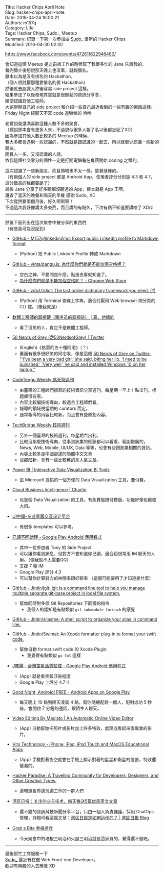 Title: Hacker Chips April Note  
Slug: hacker-chips-april-note  
Date: 2016-04-24 16:00:21  
Authors: m157q  
Category: Life  
Tags: Hacker Chips, Sudo_, Meetup  
Summary: 紀錄一下第一次參加由 [Sudo\_](https://sudo.com.tw/) 舉辦的 Hacker Chips  
Modified: 2016-04-30 02:00  
  
  
<https://www.facebook.com/events/472611622946460/>  
  
會知道這個 Meetup 是之前找工作的時候幫了我很多忙的 Jane 告訴我的，  
看完簡介後想說那天晚上也沒事，就報個名。  
原本以為是沒有排名的 Hackathon，  
（個人很討厭那種要排名的假 Hackathon）  
然後就去認識人然後寫寫 side project 這樣，  
結果參加了以後發現其實就是很輕鬆的資訊分享會，  
順便認識其他工程師。  
大家聊聊自己的 side project 和介紹一些自己最近看到的一些有趣的東西這樣。  
Friday Night 純聊天不寫 code 還蠻棒的 哈哈  
  
老實說我還滿喜歡這種人數不多的聚會，  
（聽說原本會有更多人來，不過貌似很多人報了名以後都忘記了XD）  
因為參加其他人數比較多的 Meetup 的時候，  
我大多都會遇到一些認識的，不然就是跟認識的一起去，所以就很少認識一些新的朋友。  
而且人一多，又沒認識的人話，  
依我這個社交零分的個性一定是打開電腦龜在角落開始 coding 之類的。  
  
這次認識了一些新朋友，而且領域也不太一樣，感覺挺棒的。  
（有兩個人的 side project 都是 Android App，使用者評分分別是 4.3 和 4.7，這分數高的我都要跪了）  
最後 Jane 分享了好多聽都沒聽過的 App，根本就是 App 王啊。  
還省了當天的晚餐和隔天的早餐 感謝 Sudo\_ XD  
下次竟然要兩個月後，好久啊啊啊！  
不過這次我好像講太多東西，而且講的有點久，下次有點不知道要講啥了 XDrz  
  
---  
  
然後下面列出在這次聚會中被分享的東西們  
（有些我可能沒記到）  
  
+ [GitHub - M157q/linkedin2md: Export public LinkedIn profile to Markdown format](https://github.com/M157q/linkedin2md)  
    + (Python) 把 Public LinkedIn Profile 轉成 Markdown  
+ [GitHub - vinta/pangu.js: 為什麼你們就是不能加個空格呢？](https://github.com/vinta/pangu.js)  
    + 空白之神，不要問是什麼，點進去看就知道了。  
    + [為什麼你們就是不能加個空格呢？ - Chrome Web Store](https://chrome.google.com/webstore/detail/%E7%82%BA%E4%BB%80%E9%BA%BC%E4%BD%A0%E5%80%91%E5%B0%B1%E6%98%AF%E4%B8%8D%E8%83%BD%E5%8A%A0%E5%80%8B%E7%A9%BA%E6%A0%BC%E5%91%A2%EF%BC%9F/paphcfdffjnbcgkokihcdjliihicmbpd)  
+ [GitHub - zdict/zdict: The last online dictionary framework you need. (?)](https://github.com/zdict/zdict)  
    + (Python) 用 Terminal 查線上字典，適合討厭用 Web browser 開分頁的 CLI 控。（像我就是）  
+ [軟體工程師的鄙視鏈（程序员的鄙视链） | 真．他媽的](https://vinta.ws/blog/695)  
    + 看了沒笑的人，肯定不是軟體工程師。  
+ [50 Nerds of Grey (@50NerdsofGrey) | Twitter](https://twitter.com/50NerdsofGrey)  
    + (English)《格雷的五十種阿宅》（？）  
    + 裏面有很多很好笑的阿宅哏，像是這個 [50 Nerds of Grey on Twitter: "'I've been a very bad girl,' she said, biting her lip. 'I need to be punished.' 'Very well,' he said and installed Windows 10 on her laptop."](https://twitter.com/50NerdsofGrey/status/640985632941064192)  
  
+ [CodeTengu Weekly 碼天狗週刊](http://weekly.codetengu.com/)  
    + 由臺灣的工程師們撰寫的技術資訊分享週刊，每星期一早上十點出刊，標題都很有哏。  
    + 內容比較偏技術導向，較適合工程師們看。  
    + 報導的領域視當期的 curators 而定。  
    + 通常報導的內容比較新，而且會有些原創內容。  
+ [TechBridge Weekly 技術週刊](http://weekly.techbridge.cc/)  
    + 另外一個臺灣的技術週刊，每星期六出刊。  
    + 比較沒那麼技術導向，從事資訊業的應該都可以看看，範圍蠻廣的，News, Web, Mobile, UI/UX, Data 等等，也會有些跟創業相關的資訊。  
    + 內容比較多是中國那邊的簡體中文文章  
    + 沒那麼新，會有一些比較舊的高人氣文章。  
+ [Power BI | Interactive Data Visualization BI Tools](https://powerbi.microsoft.com/en-us/)  
    + 由 Microsoft 提供的一個方便的 Data Visualization 工具，要付費。  
+ [Cloud Business Intelligence | Chartio](https://chartio.com/)  
    + 也是個 Data Visualization 的工具，有免費版跟付費版，功能好像也蠻強大的。  
+ [UI中国-专业界面交互设计平台](http://www.ui.cn/)  
    + 有很多 templates 可以參考。  
+ [已讀不回助理 - Google Play Android 應用程式](https://play.google.com/store/apps/details?id=com.holiestep.msgpeepingtom&hl=zh_TW)  
    + 其中一位參加者 Tony 的 Side Project  
    + 可以讓你看到訊息，但對方不會知道你已讀，適合給很常用 IM 聊天的人用。（像我就不太需要QQ）  
    + 支援 7 種 IM  
    + Google Play 評分 4.3  
    + 可以幫你計算對方的神隱率跟好聊率 （這個可能要用了才知道是什麼）  
+ [GitHub - Jintin/jgit: jgit is a command line tool to help you manage multiple separate git-base project in local file system.](https://github.com/jintin/jgit)  
    + 幫你同時對多個 Git Repositories 下同樣的指令  
        + 我個人的認知是有點類似 `git submodule foreach` 的感覺  
+ [GitHub - Jintin/aliasme: A shell script to organize your alias in command line.](https://github.com/Jintin/aliasme)  
+ [GitHub - Jintin/Swimat: An Xcode formatter plug-in to format your swift code.](https://github.com/Jintin/Swimat)  
    + 幫你自動 format swift code 的 Xcode Plugin  
        + 我覺得有點類似 `go fmt` 這樣  
+ [J霧霾 - 台灣空氣品質監控 - Google Play Android 應用程式](https://play.google.com/store/apps/details?id=com.jintin.pm25.tw&hl=zh_TW)  
    + (App) 就是看空氣汙染程度  
    + Google Play 上評分 4.7 !!  
+ [Good Night, Android! FREE - Android Apps on Google Play](https://play.google.com/store/apps/details?id=com.jb.good.night.android.free&hl=en)  
    + 每天晚上 10 點到隔天凌晨 4 點，幫你隨機配對一個人，配對成功 5 秒後，會開啟 7 分鐘的通話，跟陌生人聊天。  
+ [Video Editing By Magisto | An Automatic Online Video Editor](https://www.magisto.com/)  
    + (App) 自動幫你把照片或影片加上許多特效，處理成看起來很專業的影片。  
+ [Vito Technology - iPhone, iPad, iPod Touch and MacOS Educational Apps](http://vitotechnology.com/star-walk.html)  
    + (App) 手機對著夜空就會在手機上顯示對著的星星和衛星的位置，特效還蠻潮的。  
+ [Hacker Paradise: A Traveling Community for Developers, Designers, and Other Creative Types.](http://www.hackerparadise.org/)  
    + 邊環遊世界邊玩邊工作的一群人們  
+ [湾区日报：关注创业与技术，每天推送5篇优质英文文章](https://wanqu.co/)  
    + 還不錯的資訊科技新聞分享平台，只由一個人負責維護，採用 ChatOps 管理，詳細可看這篇文章：[湾区日报是如何运作的？ | 湾区日报 Blog](https://wanqu.co/blog/2015-05-24-behind-the-scenes.html?s=home)  
+ [Grab a Bite 幸福提食](https://www.facebook.com/2014Grab.a.Bite/)  
    + 今天聚會中的培根三明治和火腿三明治就是這家買的，覺得還不錯吃。  
  
---  
  
最後幫忙工商服務一下  
[Sudo\_](https://sudo.com.tw/) 最近有在徵 Web Front-end Developer，  
歡迎有興趣的人去應徵 XD  
